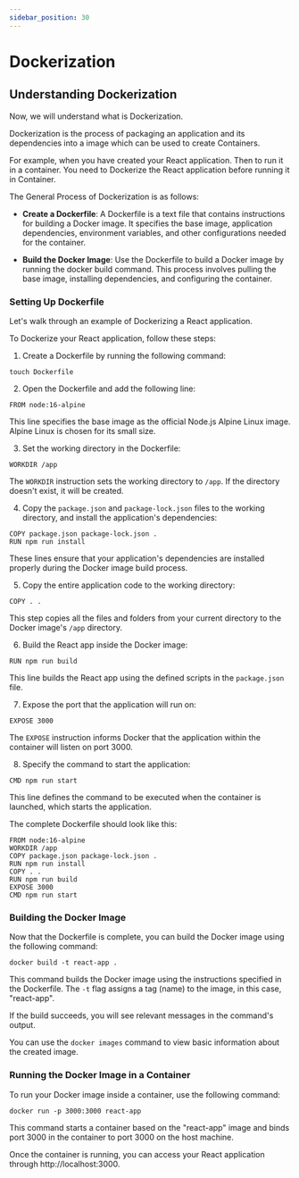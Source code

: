 ```yaml
---
sidebar_position: 30
---
```


# Dockerization

## Understanding Dockerization

Now, we will understand what is Dockerization.

Dockerization is the process of packaging an application and its dependencies into a image which can be used to create Containers.

For example, when you have created your React application. Then to run it in a container. You need to Dockerize the React application before running it in Container. 

The General Process of Dockerization is as follows: 

- **Create a Dockerfile**: A Dockerfile is a text file that contains instructions for building a Docker image. It specifies the base image, application dependencies, environment variables, and other configurations needed for the container.

- **Build the Docker Image**: Use the Dockerfile to build a Docker image by running the docker build command. This process involves pulling the base image, installing dependencies, and configuring the container.


### Setting Up Dockerfile

Let's walk through an example of Dockerizing a React application.

To Dockerize your React application, follow these steps:

1. Create a Dockerfile by running the following command:
```
touch Dockerfile
```

2. Open the Dockerfile and add the following line:
```
FROM node:16-alpine
```
This line specifies the base image as the official Node.js Alpine Linux image. Alpine Linux is chosen for its small size.

3. Set the working directory in the Dockerfile:
```
WORKDIR /app
```
The `WORKDIR` instruction sets the working directory to `/app`. If the directory doesn't exist, it will be created.

4. Copy the `package.json` and `package-lock.json` files to the working directory, and install the application's dependencies:
```
COPY package.json package-lock.json .
RUN npm run install
```
These lines ensure that your application's dependencies are installed properly during the Docker image build process.

5. Copy the entire application code to the working directory:
```
COPY . .
```
This step copies all the files and folders from your current directory to the Docker image's `/app` directory.

6. Build the React app inside the Docker image:
```
RUN npm run build
```
This line builds the React app using the defined scripts in the `package.json` file.

7. Expose the port that the application will run on:
```
EXPOSE 3000
```
The `EXPOSE` instruction informs Docker that the application within the container will listen on port 3000.

8. Specify the command to start the application:
```
CMD npm run start
```
This line defines the command to be executed when the container is launched, which starts the application.

The complete Dockerfile should look like this:

```
FROM node:16-alpine
WORKDIR /app
COPY package.json package-lock.json .
RUN npm run install
COPY . .
RUN npm run build
EXPOSE 3000
CMD npm run start
```

### Building the Docker Image

Now that the Dockerfile is complete, you can build the Docker image using the following command:
```
docker build -t react-app .
```
This command builds the Docker image using the instructions specified in the Dockerfile. The `-t` flag assigns a tag (name) to the image, in this case, "react-app".

If the build succeeds, you will see relevant messages in the command's output.

You can use the `docker images` command to view basic information about the created image.

### Running the Docker Image in a Container

To run your Docker image inside a container, use the following command:
```
docker run -p 3000:3000 react-app
```
This command starts a container based on the "react-app" image and binds port 3000 in the container to port 3000 on the host machine.

Once the container is running, you can access your React application through http://localhost:3000.

